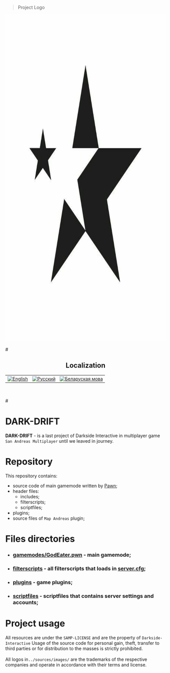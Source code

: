 > Project Logo

<p align="center">
  <img src="./sources/images/DarkDriftLogo.png"
    alt="Dark Drift Logo"
    height="1024"
    width="1024">
</p>
#

<h2 align="center">Localization</h2>
<table align="center">
    <tbody>
        <tr>
            <td><a href="https://github.com/Darkside-Interactive/DARK-DRIFT/blob/master/docs/README_eng.md">  
                <img src="https://cdn.icon-icons.com/icons2/3665/PNG/512/gb_flag_great_britain_england_union_jack_english_icon_228674.png" title="English" alt="English"
        	 height="50"
                 width="50"></a>
            </td>
            <td><a href="https://github.com/Darkside-Interactive/DARK-DRIFT/blob/master/README.md">
           	<img src="https://cdn.icon-icons.com/icons2/83/PNG/512/russia_15804.png" title="Русский" alt="Русский"
                 height="50"
                 width="50"></a>
            </td>
 	    <td><a href="https://github.com/Darkside-Interactive/DARK-DRIFT/blob/master/docs/README_bel.md">
	        <img src="https://cdn.icon-icons.com/icons2/107/PNG/512/belarus_18247.png" title="Беларуска мова" alt="Беларуская мова"
	         height="50"
	         width="50"></a>
            </td>
        </tr>
    </tbody>
</table></br></br>
#

# DARK-DRIFT

**DARK-DRIFT** - is a last project of Darkside Interactive in multiplayer game `San Andreas Multiplayer` until we leaved in journey.


# Repository

This repository contains: 
  - source code of main gamemode written by <a href="https://ru.wikipedia.org/wiki/Pawn">Pawn</a>;
  - header files:
    - includes;
    - filterscripts;
    - scriptfiles;
  - plugins;
  - source files of `Map Andreas` plugin;

# Files directories


   - <h3><a href="https://github.com/Darkside-Interactive/DARK-DRIFT/tree/develop/gamemodes/GodEater.pwn">gamemodes/GodEater.pwn</a> - main gamemode;</br></h3>
   - <h3><a href="https://github.com/Darkside-Interactive/DARK-DRIFT/tree/develop/filterscripts/">filterscripts</a> - all filterscripts that loads in <a href="https://github.com/Darkside-Interactive/DARK-DRIFT/tree/develop/server.cfg">server.cfg</a>;</br></h3>
   - <h3><a href="https://github.com/Darkside-Interactive/DARK-DRIFT/tree/develop/plugins/">plugins</a> - game plugins;</br></h3>
   - <h3><a href="https://github.com/Darkside-Interactive/DARK-DRIFT/tree/develop/scriptfiles/">scriptfiles</a> - scriptfiles that contains server settings and accounts;</br></h3>


# Project usage

All resources are under the `SAMP-LICENSE` and are the property of `Darkside-Interactive` Usage of the source code for personal gain, theft, transfer to third parties or for distribution to the masses is strictly prohibited.</br>
</br>All logos in`../sources/images/` are the trademarks of the respective companies and operate in accordance with their terms and license.

